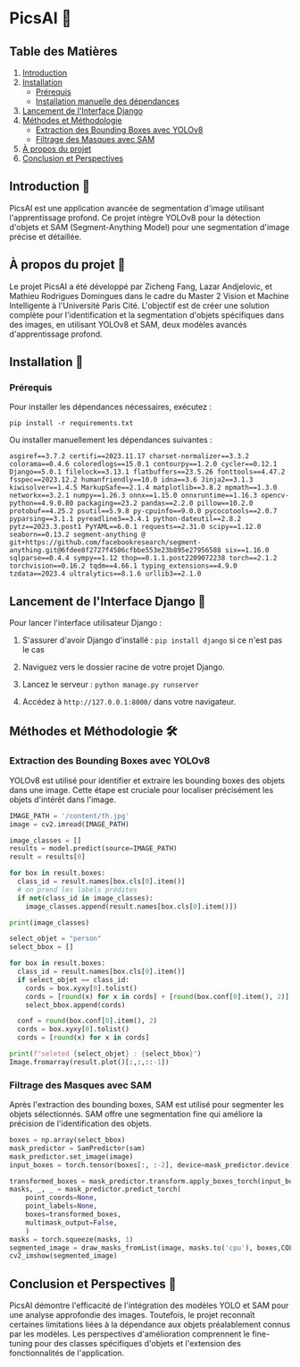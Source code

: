 # PicsAI 📸

## Table des Matières
1. [Introduction](#introduction)
2. [Installation](#installation)
   - [Prérequis](#prérequis)
   - [Installation manuelle des dépendances](#installation-manuelle-des-dépendances)
3. [Lancement de l'Interface Django](#lancement-de-linterface-django)
4. [Méthodes et Méthodologie](#méthodes-et-méthodologie)
   - [Extraction des Bounding Boxes avec YOLOv8](#extraction-des-bounding-boxes-avec-yolov8)
   - [Filtrage des Masques avec SAM](#filtrage-des-masques-avec-sam)
5. [À propos du projet](#à-propos-du-projet)
6. [Conclusion et Perspectives](#conclusion-et-perspectives)

## Introduction 🌟
PicsAI est une application avancée de segmentation d'image utilisant l'apprentissage profond. Ce projet intègre YOLOv8 pour la détection d'objets et SAM (Segment-Anything Model) pour une segmentation d'image précise et détaillée.

## À propos du projet 📘
Le projet PicsAI a été développé par Zicheng Fang, Lazar Andjelovic, et Mathieu Rodrigues Domingues dans le cadre du Master 2 Vision et Machine Intelligente à l'Université Paris Cité. L'objectif est de créer une solution complète pour l'identification et la segmentation d'objets spécifiques dans des images, en utilisant YOLOv8 et SAM, deux modèles avancés d'apprentissage profond.

## Installation 🔧

### Prérequis
Pour installer les dépendances nécessaires, exécutez :

`pip install -r requirements.txt`

Ou installer manuellement les dépendances suivantes :

`asgiref==3.7.2
certifi==2023.11.17
charset-normalizer==3.3.2
colorama==0.4.6
coloredlogs==15.0.1
contourpy==1.2.0
cycler==0.12.1
Django==5.0.1
filelock==3.13.1
flatbuffers==23.5.26
fonttools==4.47.2
fsspec==2023.12.2
humanfriendly==10.0
idna==3.6
Jinja2==3.1.3
kiwisolver==1.4.5
MarkupSafe==2.1.4
matplotlib==3.8.2
mpmath==1.3.0
networkx==3.2.1
numpy==1.26.3
onnx==1.15.0
onnxruntime==1.16.3
opencv-python==4.9.0.80
packaging==23.2
pandas==2.2.0
pillow==10.2.0
protobuf==4.25.2
psutil==5.9.8
py-cpuinfo==9.0.0
pycocotools==2.0.7
pyparsing==3.1.1
pyreadline3==3.4.1
python-dateutil==2.8.2
pytz==2023.3.post1
PyYAML==6.0.1
requests==2.31.0
scipy==1.12.0
seaborn==0.13.2
segment-anything @ git+https://github.com/facebookresearch/segment-anything.git@6fdee8f2727f4506cfbbe553e23b895e27956588
six==1.16.0
sqlparse==0.4.4
sympy==1.12
thop==0.1.1.post2209072238
torch==2.1.2
torchvision==0.16.2
tqdm==4.66.1
typing_extensions==4.9.0
tzdata==2023.4
ultralytics==8.1.6
urllib3==2.1.0`

## Lancement de l'Interface Django 🚀
Pour lancer l'interface utilisateur Django :

1. S'assurer d'avoir Django d'installé :
`pip install django` si ce n'est pas le cas

2. Naviguez vers le dossier racine de votre projet Django.

3. Lancez le serveur :
`python manage.py runserver`

4. Accédez à `http://127.0.0.1:8000/` dans votre navigateur.
   
## Méthodes et Méthodologie 🛠️

### Extraction des Bounding Boxes avec YOLOv8
YOLOv8 est utilisé pour identifier et extraire les bounding boxes des objets dans une image. Cette étape est cruciale pour localiser précisément les objets d'intérêt dans l'image.

```python
IMAGE_PATH = '/content/th.jpg'
image = cv2.imread(IMAGE_PATH)

image_classes = []
results = model.predict(source=IMAGE_PATH)
result = results[0]

for box in result.boxes:
  class_id = result.names[box.cls[0].item()]
  # on prend les labels prédites
  if not(class_id in image_classes):
    image_classes.append(result.names[box.cls[0].item()])

print(image_classes)

select_objet = "person"
select_bbox = []

for box in result.boxes:
  class_id = result.names[box.cls[0].item()]
  if select_objet == class_id:
    cords = box.xyxy[0].tolist()
    cords = [round(x) for x in cords] + [round(box.conf[0].item(), 2)] + [box.cls[0].item()]
    select_bbox.append(cords)

  conf = round(box.conf[0].item(), 2)
  cords = box.xyxy[0].tolist()
  cords = [round(x) for x in cords]

print(f"seleted {select_objet} : {select_bbox}")
Image.fromarray(result.plot()[:,:,::-1])
```

### Filtrage des Masques avec SAM
Après l'extraction des bounding boxes, SAM est utilisé pour segmenter les objets sélectionnés. SAM offre une segmentation fine qui améliore la précision de l'identification des objets.

```python
boxes = np.array(select_bbox)
mask_predictor = SamPredictor(sam)
mask_predictor.set_image(image)
input_boxes = torch.tensor(boxes[:, :-2], device=mask_predictor.device)

transformed_boxes = mask_predictor.transform.apply_boxes_torch(input_boxes, image.shape[:2])
masks, _, _ = mask_predictor.predict_torch(
    point_coords=None,
    point_labels=None,
    boxes=transformed_boxes,
    multimask_output=False,
    )
masks = torch.squeeze(masks, 1)
segmented_image = draw_masks_fromList(image, masks.to('cpu'), boxes,COLORS)
cv2_imshow(segmented_image)
```
   
## Conclusion et Perspectives 🔭
PicsAI démontre l'efficacité de l'intégration des modèles YOLO et SAM pour une analyse approfondie des images. Toutefois, le projet reconnaît certaines limitations liées à la dépendance aux objets préalablement connus par les modèles. Les perspectives d'amélioration comprennent le fine-tuning pour des classes spécifiques d'objets et l'extension des fonctionnalités de l'application.
